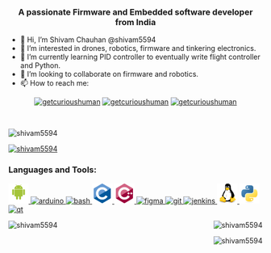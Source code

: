 
<h3 align="center">A passionate Firmware and Embedded software developer from India</h3>

- 👋 Hi, I’m Shivam Chauhan @shivam5594
- 👀 I’m interested in drones, robotics, firmware and tinkering electronics.
- 🌱 I’m currently learning PID controller to eventually write flight controller and Python.
- 💞️ I’m looking to collaborate on firmware and robotics.
- 📫 How to reach me:
<p align="center">
  
<a href="https://curioushuman.page.link/YouTube-Channel" target="blank">
  <img src="https://img.shields.io/badge/YouTube-FF0000?style=for-the-badge&logo=youtube&logoColor=white" alt="getcurioushuman" /></a>

<a href="https://twitter.com/getcurioushuman" target="blank">
  <img src="https://img.shields.io/badge/Twitter-1DA1F2?style=for-the-badge&logo=twitter&logoColor=white" alt="getcurioushuman" /></a>

<a href="https://www.linkedin.com/in/shivam-h-chauhan/" target="blank">
  <img src="https://img.shields.io/badge/LinkedIn-0077B5?style=for-the-badge&logo=linkedin&logoColor=white" alt="getcurioushuman" /></a> 

<!---
shivam5594/shivam5594 is a ✨ special ✨ repository because its `README.md` (this file) appears on your GitHub profile.
You can click the Preview link to take a look at your changes.
--->

<br /><p align="left"> <img src="https://komarev.com/ghpvc/?username=shivam5594&label=Profile%20views&color=0e75b6&style=flat" alt="shivam5594" /> </p>

<p align="left"> <a href="https://github.com/ryo-ma/github-profile-trophy"><img src="https://github-profile-trophy.vercel.app/?username=shivam5594" alt="shivam5594" /></a> </p>

<h3 align="left">Languages and Tools:</h3>
<p align="left"> <a href="https://developer.android.com" target="_blank"> <img src="https://raw.githubusercontent.com/devicons/devicon/master/icons/android/android-original-wordmark.svg" alt="android" width="40" height="40"/> </a> <a href="https://www.arduino.cc/" target="_blank"> <img src="https://cdn.worldvectorlogo.com/logos/arduino-1.svg" alt="arduino" width="40" height="40"/> </a> <a href="https://www.gnu.org/software/bash/" target="_blank"> <img src="https://www.vectorlogo.zone/logos/gnu_bash/gnu_bash-icon.svg" alt="bash" width="40" height="40"/> </a> <a href="https://www.cprogramming.com/" target="_blank"> <img src="https://raw.githubusercontent.com/devicons/devicon/master/icons/c/c-original.svg" alt="c" width="40" height="40"/> </a> <a href="https://www.w3schools.com/cpp/" target="_blank"> <img src="https://raw.githubusercontent.com/devicons/devicon/master/icons/cplusplus/cplusplus-original.svg" alt="cplusplus" width="40" height="40"/> </a> <a href="https://www.figma.com/" target="_blank"> <img src="https://www.vectorlogo.zone/logos/figma/figma-icon.svg" alt="figma" width="40" height="40"/> </a> <a href="https://git-scm.com/" target="_blank"> <img src="https://www.vectorlogo.zone/logos/git-scm/git-scm-icon.svg" alt="git" width="40" height="40"/> </a> <a href="https://www.jenkins.io" target="_blank"> <img src="https://www.vectorlogo.zone/logos/jenkins/jenkins-icon.svg" alt="jenkins" width="40" height="40"/> </a> <a href="https://www.linux.org/" target="_blank"> <img src="https://raw.githubusercontent.com/devicons/devicon/master/icons/linux/linux-original.svg" alt="linux" width="40" height="40"/> </a> <a href="https://www.python.org" target="_blank"> <img src="https://raw.githubusercontent.com/devicons/devicon/master/icons/python/python-original.svg" alt="python" width="40" height="40"/> </a> <a href="https://www.qt.io/" target="_blank"> <img src="https://upload.wikimedia.org/wikipedia/commons/0/0b/Qt_logo_2016.svg" alt="qt" width="40" height="40"/> </a> </p>

<p><img align="left" src="https://github-readme-stats.vercel.app/api/top-langs?username=shivam5594&show_icons=true&locale=en&layout=compact" alt="shivam5594" /></p>

<p>&nbsp;<img align="right" src="https://github-readme-stats.vercel.app/api?username=shivam5594&show_icons=true&locale=en" alt="shivam5594" /></p>

<p><img align="right" src="https://github-readme-streak-stats.herokuapp.com/?user=shivam5594&" alt="shivam5594" /></p>
